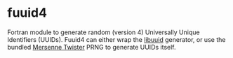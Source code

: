 fuuid4
======

Fortran module to generate random (version 4) Universally Unique
Identifiers (UUIDs). Fuuid4 can either wrap the [libuuid][libuuid]
generator, or use the bundled [Mersenne Twister][mt] PRNG to generate
UUIDs itself.


[libuuid]: https://linux.die.net/man/3/libuuid
[mt]: https://en.wikipedia.org/wiki/Mersenne_Twister
